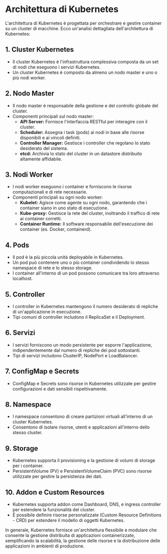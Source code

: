 # Architettura di Kubernetes

L'architettura di Kubernetes è progettata per orchestrare e gestire container su un cluster di macchine. Ecco un'analisi dettagliata dell'architettura di Kubernetes:

## 1. Cluster Kubernetes

- Il cluster Kubernetes è l'infrastruttura complessiva composta da un set di nodi che eseguono i servizi Kubernetes.
- Un cluster Kubernetes è composto da almeno un nodo master e uno o più nodi worker.

## 2. Nodo Master

- Il nodo master è responsabile della gestione e del controllo globale del cluster.
- Componenti principali sul nodo master:
  - **API Server:** Fornisce l'interfaccia RESTful per interagire con il cluster.
  - **Scheduler:** Assegna i task (pods) ai nodi in base alle risorse disponibili e ai vincoli definiti.
  - **Controller Manager:** Gestisce i controller che regolano lo stato desiderato del sistema.
  - **etcd:** Archivia lo stato del cluster in un datastore distribuito altamente affidabile.

## 3. Nodi Worker

- I nodi worker eseguono i container e forniscono le risorse computazionali e di rete necessarie.
- Componenti principali su ogni nodo worker:
  - **Kubelet:** Agisce come agente su ogni nodo, garantendo che i container siano in uno stato di esecuzione.
  - **Kube-proxy:** Gestisce la rete del cluster, inoltrando il traffico di rete ai container corretti.
  - **Container Runtime:** Il software responsabile dell'esecuzione dei container (es. Docker, containerd).

## 4. Pods

- Il pod è la più piccola unità deployabile in Kubernetes.
- Un pod può contenere uno o più container condividendo lo stesso namespace di rete e lo stesso storage.
- I container all'interno di un pod possono comunicare tra loro attraverso localhost.

## 5. Controller

- I controller in Kubernetes mantengono il numero desiderato di repliche di un'applicazione in esecuzione.
- Tipi comuni di controller includono il ReplicaSet e il Deployment.

## 6. Servizi

- I servizi forniscono un modo persistente per esporre l'applicazione, indipendentemente dal numero di repliche dei pod sottostanti.
- Tipi di servizi includono ClusterIP, NodePort e LoadBalancer.

## 7. ConfigMap e Secrets

- ConfigMap e Secrets sono risorse in Kubernetes utilizzate per gestire configurazioni e dati sensibili rispettivamente.

## 8. Namespace

- I namespace consentono di creare partizioni virtuali all'interno di un cluster Kubernetes.
- Consentono di isolare risorse, utenti e applicazioni all'interno dello stesso cluster.

## 9. Storage

- Kubernetes supporta il provisioning e la gestione di volumi di storage per i container.
- PersistentVolume (PV) e PersistentVolumeClaim (PVC) sono risorse utilizzate per gestire la persistenza dei dati.

## 10. Addon e Custom Resources

- Kubernetes supporta addon come Dashboard, DNS, e ingress controller per estendere la funzionalità del cluster.
- È possibile definire risorse personalizzate (Custom Resource Definitions - CRD) per estendere il modello di oggetti Kubernetes.

In generale, Kubernetes fornisce un'architettura flessibile e modulare che consente la gestione distribuita di applicazioni containerizzate, semplificando la scalabilità, la gestione delle risorse e la distribuzione delle applicazioni in ambienti di produzione.

